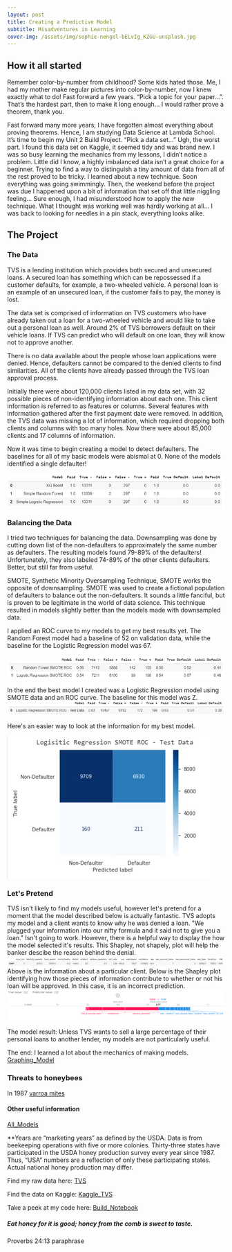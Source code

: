 ```yaml
---
layout: post
title: Creating a Predictive Model
subtitle: Misadventures in Learning
cover-img: /assets/img/sophie-nengel-bELvIg_KZGU-unsplash.jpg
---
```

## How it all started


Remember color-by-number from childhood? Some kids hated those. Me, I had my mother make regular pictures into color-by-number, now I knew exactly what to do! Fast forward a few years. “Pick a topic for your paper…”. That’s the hardest part, then to make it long enough... I would rather prove a theorem, thank you.

Fast forward many more years; I have forgotten almost everything about proving theorems. Hence, I am studying Data Science at Lambda School. It’s time to begin my Unit 2 Build Project. “Pick a data set…” Ugh, the worst part. I found this data set on Kaggle, it seemed tidy and was brand new. I was so busy learning the mechanics from my lessons, I didn’t notice a problem. Little did I know, a highly imbalanced data isn’t a great choice for a beginner. Trying to find a way to distinguish a tiny amount of data from all of the rest proved to be tricky. I learned about a new technique. Soon everything was going swimmingly. Then, the weekend before the project was due I happened upon a bit of information that set off that little niggling feeling… Sure enough, I had misunderstood how to apply the new technique. What I thought was working well was hardly working at all… I was back to looking for needles in a pin stack, everything looks alike.

## The Project
### The Data

TVS is a lending institution which provides both secured and unsecured loans. A secured loan has something which can be repossessed if a customer defaults, for example, a two-wheeled vehicle. A personal loan is an example of an unsecured loan, if the customer fails to pay, the money is lost.

The data set is comprised of information on TVS customers who have already taken out a loan for a two-wheeled vehicle and would like to take out a personal loan as well. Around 2% of TVS borrowers default on their vehicle loans. If TVS can predict who will default on one loan, they will know not to approve another.

There is no data available about the people whose loan applications were denied. Hence, defaulters cannot be compared to the denied clients to find similarities. All of the clients have already passed through the TVS loan approval process.

Initially there were about 120,000 clients listed in my data set, with 32 possible pieces of non-identifying information about each one. This client information is referred to as features or columns. Several features with information gathered after the first payment date were removed. In addition, the TVS data was missing a lot of information, which required dropping both clients and columns with too many holes. Now there were about 85,000 clients and 17 columns of information.

Now it was time to begin creating a model to detect defaulters. The baselines for all of my basic models were abismal at 0. None of the models identified a single defaulter!

![Simple_Models](https://raw.githubusercontent.com/SaraWestWA/SaraWestWA.github.io/master/assets/img/Unit%202%20Simple%20Models.jpg)

### Balancing the Data
I tried two techniques for balancing the data. Downsampling was done by cutting down list of the non-defaulters to approximately the same number as defaulters. The resulting models found 79-89% of the defaulters! Unfortunately, they also labeled 74-89% of the other clients defaulters. Better, but still far from useful.

SMOTE, Synthetic Minority Oversampling Technique, SMOTE works the opposite of downsampling. SMOTE was used to create a fictional population of defaulters to balance out the non-defaulters. It sounds a little fanciful, but is proven to be legitimate in the world of data science. This technique resulted in models slightly better than the models made with downsampled data.

I applied an ROC curve to my models to get my best results yet. The Random Forest model had a baseline of 52 on validation data, while the baseline for the Logistic Regression model was 67.

![Val_Model](https://raw.githubusercontent.com/SaraWestWA/SaraWestWA.github.io/master/assets/img/Unit%202%20Best%20Validation%20Models.jpg)

In the end the best model I created was a Logistic Regression model using SMOTE data and an ROC curve. The baseline for this model was Z.
![Best_Model](https://raw.githubusercontent.com/SaraWestWA/SaraWestWA.github.io/master/assets/img/Unit%202%20Best%20Model.jpg)

Here's an easier way to look at the information for my best model.

![Best_CM](https://github.com/SaraWestWA/SaraWestWA.github.io/blob/master/assets/img/Best%20Model%20Confusion%20Matrix.jpg)


### Let's Pretend
TVS isn't likely to find my models useful, however let's pretend for a moment that the model described below is actually fantastic. TVS adopts my model and a client wants to know why he was denied a loan. "We plugged your information into our nifty formula and it said not to give you a loan." Isn't going to work. However, there is a helpful way to display the how the model selected it's results. This Shapley, not shapely, plot will help the banker descibe the reason behind the denial.
![Borrower](https://raw.githubusercontent.com/SaraWestWA/SaraWestWA.github.io/master/assets/img/Unit%202%20Shapley%20Row.png)
Above is the information about a particular client. Below is the Shapley plot identifying how those pieces of information contribute to whether or not his loan will be approved. In this case, it is an incorrect prediction.
![Shapley_TP](https://raw.githubusercontent.com/SaraWestWA/SaraWestWA.github.io/master/assets/img/Unit%202%20Shapley%20TP.png)

The model result: Unless TVS wants to sell a large percentage of their personal loans to another lender, my models are not particularly useful.

The end: I learned a lot about the mechanics of making models.
[Graphing_Model](https://raw.githubusercontent.com/SaraWestWA/SaraWestWA.github.io/master/assets/img/Graphing%20Model.jpg)

### Threats to honeybees


In 1987 [varroa mites](http://www.columbia.edu/itc/cerc/danoff-burg/invasion_bio/inv_spp_summ/varroa_destructor.html) 

#### Other useful information

[All_Models](https://raw.githubusercontent.com/SaraWestWA/SaraWestWA.github.io/master/assets/img/Unit%202%20All%20Models.jpg)

**Years are “marketing years” as defined by the USDA. Data is from beekeeping operations with five or more colonies. Thirty-three states have participated in the USDA honey production survey every year since 1987. Thus, “USA” numbers are a reflection of only these participating states. Actual national honey production may differ.

Find my raw data here: [TVS](https://raw.githubusercontent.com/SaraWestWA/DS-Unit-2-Applied-Modeling/master/TVS.csv)

Find the data on Kaggle: [Kaggle_TVS](https://www.kaggle.com/sjleshrac/tvs-loan-default)

Take a peek at my code here: [Build_Notebook](https://raw.githubusercontent.com/SaraWestWA/DS-Unit-2-Linear-Models/master/module4-model-interpretation/SW_DSTP7_Unit_2_Build.ipynb)

##### Eat honey for it is good; honey from the comb is sweet to taste.
Proverbs 24:13 paraphrase







